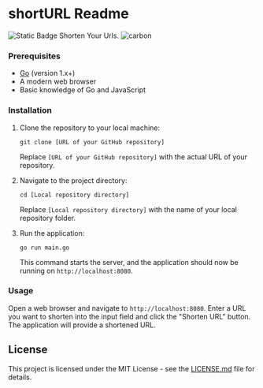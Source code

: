 # shortURL Readme
![Static Badge](https://img.shields.io/badge/last%20commit%20-%20October%20-%20lightblue)
Shorten Your Urls.
![carbon](https://github.com/coltspy/shortURL/assets/93845598/79d94ff9-52fa-4b33-849f-f1641936ac87)

### Prerequisites

- [Go](https://golang.org/) (version 1.x+)
- A modern web browser
- Basic knowledge of Go and JavaScript

### Installation

1. Clone the repository to your local machine:
    ```
    git clone [URL of your GitHub repository]
    ```
    Replace `[URL of your GitHub repository]` with the actual URL of your repository.

2. Navigate to the project directory:
    ```
    cd [Local repository directory]
    ```
    Replace `[Local repository directory]` with the name of your local repository folder.

3. Run the application:
    ```
    go run main.go
    ```
    This command starts the server, and the application should now be running on `http://localhost:8080`.

### Usage

Open a web browser and navigate to `http://localhost:8080`. Enter a URL you want to shorten into the input field and click the "Shorten URL" button. The application will provide a shortened URL.



## License

This project is licensed under the MIT License - see the [LICENSE.md](LICENSE.md) file for details.
